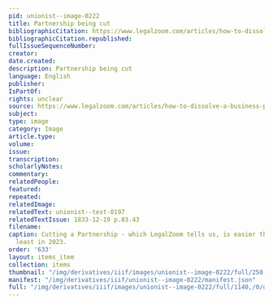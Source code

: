 ```yaml
---
pid: unionist--image-0222
title: Partnership being cut
bibliographicCitation: https://www.legalzoom.com/articles/how-to-dissolve-a-business-partnership
bibliographicCitation.republished: 
fullIssueSequenceNumber: 
creator: 
date.created: 
description: Partnership being cut
language: English
publisher: 
IsPartOf: 
rights: unclear
source: https://www.legalzoom.com/articles/how-to-dissolve-a-business-partnership
subject: 
type: image
category: Image
article.type: 
volume: 
issue: 
transcription: 
scholarlyNotes: 
commentary: 
relatedPeople: 
featured: 
repeated: 
relatedImage: 
relatedText: unionist--text-0197
relatedTextIssue: 1833-12-19 p.03.43
filename: 
caption: Cutting a Partnership - which LegalZoom tells us, is easier than you'd think...at
  least in 2023.
order: '633'
layout: items_item
collection: items
thumbnail: "/img/derivatives/iiif/images/unionist--image-0222/full/250,/0/default.jpg"
manifest: "/img/derivatives/iiif/unionist--image-0222/manifest.json"
full: "/img/derivatives/iiif/images/unionist--image-0222/full/1140,/0/default.jpg"
---
```

